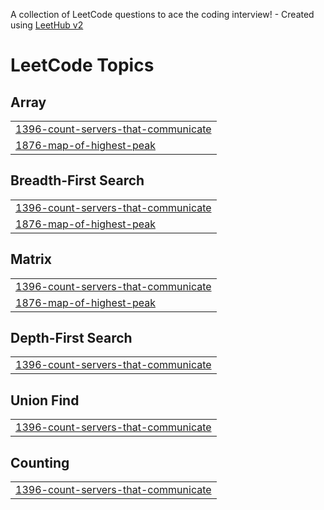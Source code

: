 A collection of LeetCode questions to ace the coding interview! - Created using [LeetHub v2](https://github.com/arunbhardwaj/LeetHub-2.0)
<!---LeetCode Topics Start-->
# LeetCode Topics
## Array
|  |
| ------- |
| [1396-count-servers-that-communicate](https://github.com/Shashank164/DSA/tree/master/1396-count-servers-that-communicate) |
| [1876-map-of-highest-peak](https://github.com/Shashank164/DSA/tree/master/1876-map-of-highest-peak) |
## Breadth-First Search
|  |
| ------- |
| [1396-count-servers-that-communicate](https://github.com/Shashank164/DSA/tree/master/1396-count-servers-that-communicate) |
| [1876-map-of-highest-peak](https://github.com/Shashank164/DSA/tree/master/1876-map-of-highest-peak) |
## Matrix
|  |
| ------- |
| [1396-count-servers-that-communicate](https://github.com/Shashank164/DSA/tree/master/1396-count-servers-that-communicate) |
| [1876-map-of-highest-peak](https://github.com/Shashank164/DSA/tree/master/1876-map-of-highest-peak) |
## Depth-First Search
|  |
| ------- |
| [1396-count-servers-that-communicate](https://github.com/Shashank164/DSA/tree/master/1396-count-servers-that-communicate) |
## Union Find
|  |
| ------- |
| [1396-count-servers-that-communicate](https://github.com/Shashank164/DSA/tree/master/1396-count-servers-that-communicate) |
## Counting
|  |
| ------- |
| [1396-count-servers-that-communicate](https://github.com/Shashank164/DSA/tree/master/1396-count-servers-that-communicate) |
<!---LeetCode Topics End-->